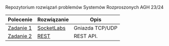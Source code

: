 Repozytorium rozwiązań problemów Systemów Rozproszonych AGH 23/24

| Polecenie | Rozwiązanie | Opis
|------------ | ----------- | ----------- 
| [Zadanie 1](https://github.com/dominiks01/Distributed-Systems-AGH/blob/main/Zadanie_1/task) | [SocketLabs](https://github.com/dominiks01/Distributed-Systems-AGH/tree/main/Zadanie_1/SocketLabs/src) | Gniazda TCP/UDP
| [Zadanie 2](https://github.com/dominiks01/Distributed-Systems-AGH/blob/main/Zadanie_2/task) | [REST](https://github.com/dominiks01/Distributed-Systems-AGH/blob/main/Zadanie_2/RESTApiTask/server.py) | REST API.
